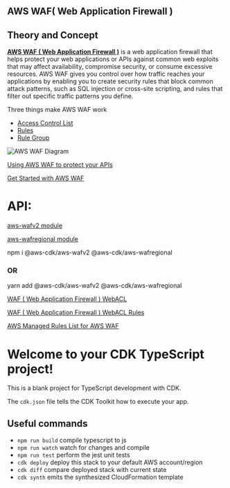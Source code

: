 
## AWS WAF( Web Application Firewall )

## Theory and Concept

[**AWS WAF ( Web Application Firewall )**](https://aws.amazon.com/waf/#:~:text=AWS%20WAF%20is%20a%20web,security%2C%20or%20consume%20excessive%20resources.&amp;text=The%20pricing%20is%20based%20on,web%20requests%20your%20application%20receives.) is a web application firewall that helps protect your web applications or APIs against common web exploits that may affect availability, compromise security, or consume excessive resources. AWS WAF gives you control over how traffic reaches your applications by enabling you to create security rules that block common attack patterns, such as SQL injection or cross-site scripting, and rules that filter out specific traffic patterns you define.

Three things make AWS WAF work

- [Access Control List](https://docs.aws.amazon.com/waf/latest/developerguide/web-acl.html)
- [Rules](https://docs.aws.amazon.com/waf/latest/developerguide/waf-rules.html)
- [Rule Group](https://docs.aws.amazon.com/waf/latest/developerguide/waf-rule-groups.html)


![AWS WAF Diagram](https://d1.awsstatic.com/products/WAF/product-page-diagram_AWS-WAF_How-it-Works@2x.452efa12b06cb5c87f07550286a771e20ca430b9.png)

[Using AWS WAF to protect your APIs](https://docs.aws.amazon.com/apigateway/latest/developerguide/apigateway-control-access-aws-waf.html)


[Get Started with AWS WAF](https://aws.amazon.com/waf/#:~:text=AWS%20WAF%20is%20a%20web,security%2C%20or%20consume%20excessive%20resources.&text=The%20pricing%20is%20based%20on,web%20requests%20your%20application%20receives.)


# API:

[aws-wafv2 module](https://docs.aws.amazon.com/cdk/api/latest/docs/aws-wafv2-readme.html)

[aws-wafregional module](https://docs.aws.amazon.com/cdk/api/latest/docs/aws-wafregional-readme.html)

npm i @aws-cdk/aws-wafv2 @aws-cdk/aws-wafregional

### OR

yarn add @aws-cdk/aws-wafv2 @aws-cdk/aws-wafregional


[WAF ( Web Application Firewall ) WebACL](https://docs.aws.amazon.com/AWSCloudFormation/latest/UserGuide/aws-resource-wafv2-webacl.html)

[WAF ( Web Application Firewall ) WebACL Rules](https://docs.aws.amazon.com/AWSCloudFormation/latest/UserGuide/aws-properties-wafv2-webacl-rule.html)

[AWS Managed Rules List for AWS WAF](https://docs.aws.amazon.com/waf/latest/developerguide/aws-managed-rule-groups-list.html)

# Welcome to your CDK TypeScript project!

This is a blank project for TypeScript development with CDK.

The `cdk.json` file tells the CDK Toolkit how to execute your app.

## Useful commands

 * `npm run build`   compile typescript to js
 * `npm run watch`   watch for changes and compile
 * `npm run test`    perform the jest unit tests
 * `cdk deploy`      deploy this stack to your default AWS account/region
 * `cdk diff`        compare deployed stack with current state
 * `cdk synth`       emits the synthesized CloudFormation template
